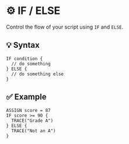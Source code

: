 # ⚙️ IF / ELSE

Control the flow of your script using `IF` and `ELSE`.

## 💡 Syntax

```snippet
IF condition {
  // do something
} ELSE {
  // do something else
}
```

## ✅ Example

```snippet
ASSIGN score = 87
IF score >= 90 {
  TRACE("Grade A")
} ELSE {
  TRACE("Not an A")
}
```
